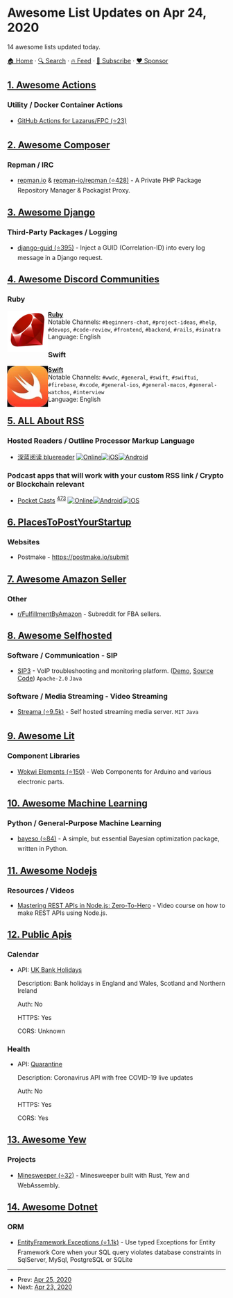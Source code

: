 # Awesome List Updates on Apr 24, 2020

14 awesome lists updated today.

[🏠 Home](/README.md) · [🔍 Search](https://www.trackawesomelist.com/search/) · [🔥 Feed](https://www.trackawesomelist.com/rss.xml) · [📮 Subscribe](https://trackawesomelist.us17.list-manage.com/subscribe?u=d2f0117aa829c83a63ec63c2f&id=36a103854c) · [❤️  Sponsor](https://github.com/sponsors/theowenyoung)



## [1. Awesome Actions](/content/sdras/awesome-actions/README.md)

### Utility / Docker Container Actions

*   [GitHub Actions for Lazarus/FPC (⭐23)](https://github.com/gcarreno/setup-lazarus)

## [2. Awesome Composer](/content/jakoch/awesome-composer/README.md)

### Repman / IRC

*   [repman.io](https://repman.io) & [repman-io/repman (⭐428)](https://github.com/repman-io/repman) - A Private PHP Package Repository Manager & Packagist Proxy.

## [3. Awesome Django](/content/wsvincent/awesome-django/README.md)

### Third-Party Packages / Logging

*   [django-guid (⭐395)](https://github.com/JonasKs/django-guid) - Inject a GUID (Correlation-ID) into every log message in a Django request.

## [4. Awesome Discord Communities](/content/mhxion/awesome-discord-communities/README.md)

### Ruby

<img align="left" height="94px" width="94px" alt="Server Icon" src="https://github.com/mhxion/awesome-discord-communities/raw/main/images/server_icons/ruby.webp">

[**Ruby**](https://discord.com/invite/KbDHDez) \
Notable Channels: `#beginners-chat`, `#project-ideas`, `#help`, `#devops`, `#code-review`, `#frontend`, `#backend`, `#rails`, `#sinatra`\
Language: English
### Swift

<img align="left" height="94px" width="94px" alt="Server Icon" src="https://github.com/mhxion/awesome-discord-communities/raw/main/images/server_icons/swift.webp">

[**Swift**](https://discord.com/invite/0uZpB8GgRvoU12Ta) \
Notable Channels: `#wwdc`, `#general`, `#swift`, `#swiftui`, `#firebase`, `#xcode`, `#general-ios`, `#general-macos`, `#general-watchos`, `#interview`\
Language: English

## [5. ALL About RSS](/content/AboutRSS/ALL-about-RSS/README.md)

### Hosted Readers / Outline Processor Markup Language

*   [深蓝阅读 bluereader](https://bluereader.org/) [![Online](https://github.com/AboutRSS/ALL-about-RSS/raw/master/media/icons8-web-design-16.png)](https://bluereader.org/login)[![iOS](https://github.com/AboutRSS/ALL-about-RSS/raw/master/media/icons8-iphone-16.png)](https://itunes.apple.com/cn/app/shen-lan-yue-du/id793002024?ls=1\&mt=8)[![Android](https://github.com/AboutRSS/ALL-about-RSS/raw/master/media/android.png)](https://bluereader.org/app)

### Podcast apps that will work with your custom RSS link / Crypto or Blockchain relevant

*   [Pocket Casts](https://www.pocketcasts.com/) <sup>[473](https://t.me/s/aboutrss/473)</sup> [![Online](https://github.com/AboutRSS/ALL-about-RSS/raw/master/media/icons8-web-design-16.png)](https://play.pocketcasts.com/)[![Android](https://github.com/AboutRSS/ALL-about-RSS/raw/master/media/android.png)](https://play.google.com/store/apps/details?id=au.com.shiftyjelly.pocketcasts)[![iOS](https://github.com/AboutRSS/ALL-about-RSS/raw/master/media/icons8-iphone-16.png)](https://itunes.apple.com/au/app/pocket-casts/id414834813)

## [6. PlacesToPostYourStartup](/content/mmccaff/PlacesToPostYourStartup/README.md)

### Websites

*   Postmake - <https://postmake.io/submit>

## [7. Awesome Amazon Seller](/content/ScaleLeap/awesome-amazon-seller/README.md)

### Other

*   [r/FulfillmentByAmazon](https://www.reddit.com/r/FulfillmentByAmazon/) - Subreddit for FBA sellers.

## [8. Awesome Selfhosted](/content/awesome-selfhosted/awesome-selfhosted/README.md)

### Software / Communication - SIP

*   [SIP3](https://sip3.io/) - VoIP troubleshooting and monitoring platform. ([Demo](https://demo.sip3.io), [Source Code](https://github.com/sip3io/)) `Apache-2.0` `Java`

### Software / Media Streaming - Video Streaming

*   [Streama (⭐9.5k)](https://github.com/streamaserver/streama) - Self hosted streaming media server. `MIT` `Java`

## [9. Awesome Lit](/content/web-padawan/awesome-lit/README.md)

### Component Libraries

*   [Wokwi Elements (⭐150)](https://github.com/wokwi/wokwi-elements) - Web Components for Arduino and various electronic parts.

## [10. Awesome Machine Learning](/content/josephmisiti/awesome-machine-learning/README.md)

### Python / General-Purpose Machine Learning

*   [bayeso (⭐84)](https://github.com/jungtaekkim/bayeso) - A simple, but essential Bayesian optimization package, written in Python.

## [11. Awesome Nodejs](/content/sindresorhus/awesome-nodejs/README.md)

### Resources / Videos

*   [Mastering REST APIs in Node.js: Zero-To-Hero](https://www.manning.com/livevideo/mastering-rest-apis-in-nodejs) - Video course on how to make REST APIs using Node.js.

## [12. Public Apis](/content/public-apis/public-apis/README.md)

### Calendar

- API: [UK Bank Holidays](https://www.gov.uk/bank-holidays.json)

  Description: Bank holidays in England and Wales, Scotland and Northern Ireland

  Auth: No

  HTTPS: Yes

  CORS: Unknown



### Health

- API: [Quarantine](https://quarantine.country/coronavirus/api/)

  Description: Coronavirus API with free COVID-19 live updates

  Auth: No

  HTTPS: Yes

  CORS: Yes



## [13. Awesome Yew](/content/jetli/awesome-yew/README.md)

### Projects

*   [Minesweeper (⭐32)](https://github.com/jgpaiva/minesweeper) - Minesweeper built with Rust, Yew and WebAssembly.

## [14. Awesome Dotnet](/content/quozd/awesome-dotnet/README.md)

### ORM

*   [EntityFramework.Exceptions (⭐1.1k)](https://github.com/Giorgi/EntityFramework.Exceptions) - Use typed Exceptions for Entity Framework Core when your SQL query violates database constraints in SqlServer, MySql, PostgreSQL or SQLite

---

- Prev: [Apr 25, 2020](/content/2020/04/25/README.md)
- Next: [Apr 23, 2020](/content/2020/04/23/README.md)